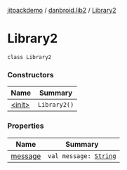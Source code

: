 [jitpackdemo](../../index.md) / [danbroid.lib2](../index.md) / [Library2](./index.md)

# Library2

`class Library2`

### Constructors

| Name | Summary |
|---|---|
| [&lt;init&gt;](-init-.md) | `Library2()` |

### Properties

| Name | Summary |
|---|---|
| [message](message.md) | `val message: `[`String`](https://kotlinlang.org/api/latest/jvm/stdlib/kotlin/-string/index.html) |
